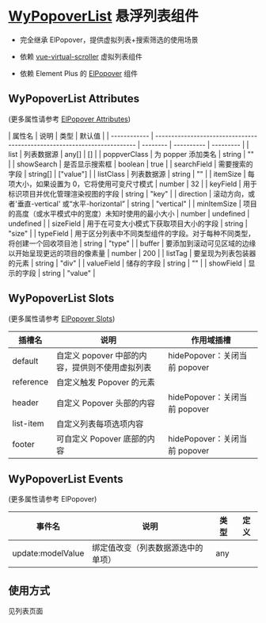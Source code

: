 # [WyPopoverList](http://localhost:8080/wy-vue3-vite-basic-docs/component/WyPopoverList.html) 悬浮列表组件

- 完全继承 ElPopover，提供虚拟列表+搜索筛选的使用场景

- 依赖 [vue-virtual-scroller](https://www.npmjs.com/package/vue-virtual-scroller) 虚拟列表组件

- 依赖 Element Plus 的 [ElPopover](https://element-plus.gitee.io/zh-CN/component/popover.html) 组件

## WyPopoverList Attributes

(更多属性请参考 [ElPopover Attributes](https://element-plus.gitee.io/zh-CN/component/popover.html#%E6%8C%87%E4%BB%A4:~:text=Click%20me-,Attributes,-%23))

| 属性名       | 说明                                                                     | 类型     | 默认值     |
| ------------ | ------------------------------------------------------------------------ | -------- | ---------- | --------- |
| list         | 列表数据源                                                               | any[]    | []         |
| poppverClass | 为 popper 添加类名                                                       | string   | ""         |
| showSearch   | 是否显示搜索框                                                           | boolean  | true       |
| searchField  | 需要搜索的字段                                                           | string[] | ["value"]  |
| listClass    | 列表数据源                                                               | string   | ""         |
| itemSize     | 每项大小，如果设置为 0，它将使用可变尺寸模式                             | number   | 32         |
| keyField     | 用于标识项目并优化管理渲染视图的字段                                     | string   | "key"      |
| direction    | 滚动方向，或者'垂直-vertical' 或“水平-horizontal”                        | string   | "vertical" |
| minItemSize  | 项目的高度（或水平模式中的宽度）未知时使用的最小大小                     | number   | undefined  | undefined |
| sizeField    | 用于在可变大小模式下获取项目大小的字段                                   | string   | "size"     |
| typeField    | 用于区分列表中不同类型组件的字段。对于每种不同类型，将创建一个回收项目池 | string   | "type"     |
| buffer       | 要添加到滚动可见区域的边缘以开始呈现更远的项目的像素量                   | number   | 200        |
| listTag      | 要呈现为列表包装器的元素                                                 | string   | "div"      |
| valueField   | 储存的字段                                                               | string   | ""         |
| showField    | 显示的字段                                                               | string   | "value"    |

## WyPopoverList Slots

(更多属性请参考 [ElPopover Slots](https://element-plus.gitee.io/zh-CN/component/popover.html#slots:~:text=%E7%9A%84%20HTML%20%E5%85%83%E7%B4%A0-,Events,-%23))

| 插槽名    | 说明                                            | 作用域插槽                        |
| --------- | ----------------------------------------------- | --------------------------------- |
| default   | 自定义 popover 中部的内容，提供则不使用虚拟列表 | hidePopover：关闭当前 popover<br> |
| reference | 自定义触发 Popover 的元素                       |                                   |
| header    | 自定义 Popover 头部的内容                       | hidePopover：关闭当前 popover<br> |
| list-item | 自定义列表每项选项内容                          |                                   |
| footer    | 可自定义 Popover 底部的内容                     | hidePopover：关闭当前 popover<br> |

## WyPopoverList Events

(更多属性请参考 ElPopover)

| 事件名            | 说明                               | 类型 | 定义 |
| ----------------- | ---------------------------------- | ---- | ---- |
| update:modelValue | 绑定值改变（列表数据源选中的单项） | any  |      |

## 使用方式

见列表页面
